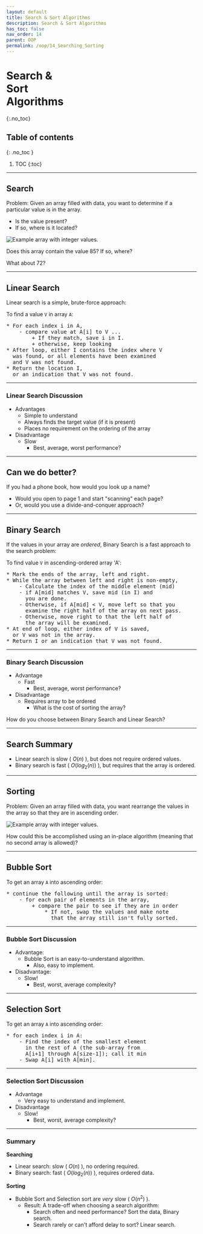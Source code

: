 ```yaml
---
layout: default
title: Search & Sort Algorithms
description: Search & Sort Algorithms
has_toc: false
nav_order: 14
parent: OOP
permalink: /oop/14_Searching_Sorting
---
```


# Search &<br />Sort<br />Algorithms
{:.no_toc}

## Table of contents
{: .no_toc }

1. TOC
{:toc}

---

## Search

Problem:  Given an array filled with data, you want to determine if a particular value is in the array.

* Is the value present?
* If so, where is it located?

![Example array with integer values.](../images/shared/integer_array_with_values.svg)

Does this array contain the value 85?  If so, where?

What about 72?

---

## Linear Search

Linear search is a simple, brute-force approach:

To find a value `V` in array `A`:  

<pre>
* For each index i in A,
    - compare value at A[i] to V ...
        + If they match, save i in I.
        + otherwise, keep looking
* After loop, either I contains the index where V 
  was found, or all elements have been examined 
  and V was not found.
* Return the location I, 
  or an indication that V was not found.
</pre>

---

### Linear Search Discussion

* Advantages
    - Simple to understand
    - Always finds the target value (if it is present)
    - Places no requirement on the ordering of the array
* Disadvantage
    - Slow
        + Best, average, worst performance?

---

## Can we do better?

If you had a phone book, how would you look up a name?

* Would you open to page 1 and start "scanning" each page?
* Or, would you use a divide-and-conquer approach?

---

## Binary Search

If the values in your array are _ordered_, Binary Search is a fast approach to the search problem:

To find value `V` in ascending-ordered array 'A':

<pre>
* Mark the ends of the array, left and right.
* While the array between left and right is non-empty,
    - Calculate the index of the middle element (mid)
    - if A[mid] matches V, save mid (in I) and 
      you are done.
    - Otherwise, if A[mid] < V, move left so that you 
      examine the right half of the array on next pass.
    - Otherwise, move right to that the left half of 
      the array will be examined.
* At end of loop, either index of V is saved, 
  or V was not in the array.
* Return I or an indication that V was not found.
</pre>

---

### Binary Search Discussion

* Advantage
    - Fast
        + Best, average, worst performance?
* Disadvantage
    - Requires array to be ordered
        + What is the cost of sorting the array?

How do you choose between Binary Search and Linear Search?

---

## Search Summary

* Linear search is slow ( $O(n)$ ), but does not require ordered values.
* Binary search is fast ( $O(log_2(n))$ ), but requires that the array is ordered.

---

## Sorting

Problem:  Given an array filled with data, you want rearrange the values in the array so that they are in ascending order.

![Example array with integer values.](../images/shared/integer_array_with_values.svg)

How could this be accomplished using an in-place algorithm (meaning that no second array is allowed)?

---

## Bubble Sort

To get an array `A` into ascending order:

<pre>
* continue the following until the array is sorted:
    - for each pair of elements in the array,
        + compare the pair to see if they are in order
            * If not, swap the values and make note 
              that the array still isn't fully sorted.
</pre>

---

### Bubble Sort Discussion

* Advantage: 
    - Bubble Sort is an easy-to-understand algorithm.
        + Also, easy to implement.
* Disadvantage:
    - Slow!
        + Best, worst, average complexity?

---

## Selection Sort

To get an array `A` into ascending order:

<pre>
* for each index i in A:
    - Find the index of the smallest element 
      in the rest of A (the sub-array from 
      A[i+1] through A[size-1]); call it min
    - Swap A[i] with A[min].    
</pre>

---

### Selection Sort Discussion

* Advantage
    - Very easy to understand and implement.
* Disadvantage
    - Slow!
        + Best, worst, average complexity?

---

### Summary

**Searching**

* Linear search: slow ( $O(n)$ ), no ordering required.
* Binary search: fast ( $O(log_2(n))$ ), requires ordered data.

**Sorting**

* Bubble Sort and Selection sort are _very_ slow ( $O(n^2)$ ).
    - Result: A trade-off when choosing a search algorithm:
        - Search often and need performance? Sort the data, Binary search.
        - Search rarely or can't afford delay to sort? Linear search.
